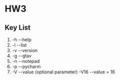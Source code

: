 # HW3

## Key List
1. -h --help
2. -l --list
3. -v --version
4. -g --gtav
5. -n --notepad
6. -p --pycharm
7. -V --value (optional parameter)
-V16
--value = 16
